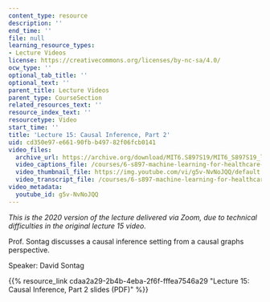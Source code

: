 ```yaml
---
content_type: resource
description: ''
end_time: ''
file: null
learning_resource_types:
- Lecture Videos
license: https://creativecommons.org/licenses/by-nc-sa/4.0/
ocw_type: ''
optional_tab_title: ''
optional_text: ''
parent_title: Lecture Videos
parent_type: CourseSection
related_resources_text: ''
resource_index_text: ''
resourcetype: Video
start_time: ''
title: 'Lecture 15: Causal Inference, Part 2'
uid: cd350e97-e661-90fb-b497-82f06fcb0141
video_files:
  archive_url: https://archive.org/download/MIT6.S897S19/MIT6_S897S19_lec15_300k.mp4
  video_captions_file: /courses/6-s897-machine-learning-for-healthcare-spring-2019/240199e048555fb1be9272059657f8d1_g5v-NvNoJQQ.vtt
  video_thumbnail_file: https://img.youtube.com/vi/g5v-NvNoJQQ/default.jpg
  video_transcript_file: /courses/6-s897-machine-learning-for-healthcare-spring-2019/e86f7ed8202c74379f73a864f6163d06_g5v-NvNoJQQ.pdf
video_metadata:
  youtube_id: g5v-NvNoJQQ
---
```


_This is the 2020 version of the lecture delivered via Zoom, due to technical difficulties in the original lecture 15 video._

Prof. Sontag discusses a causal inference setting from a causal graphs perspective.

Speaker: David Sontag

{{% resource_link cdaa2a29-2b4b-4eba-2f6f-fffea7546a29 "Lecture 15: Causal Inference, Part 2 slides (PDF)" %}}

